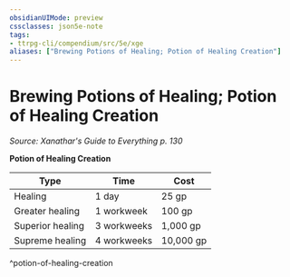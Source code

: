 ```yaml
---
obsidianUIMode: preview
cssclasses: json5e-note
tags:
- ttrpg-cli/compendium/src/5e/xge
aliases: ["Brewing Potions of Healing; Potion of Healing Creation"]
---
```

# Brewing Potions of Healing; Potion of Healing Creation
*Source: Xanathar's Guide to Everything p. 130* 

**Potion of Healing Creation**

| Type | Time | Cost |
|------|------|------|
| Healing | 1 day | 25 gp |
| Greater healing | 1 workweek | 100 gp |
| Superior healing | 3 workweeks | 1,000 gp |
| Supreme healing | 4 workweeks | 10,000 gp |
^potion-of-healing-creation